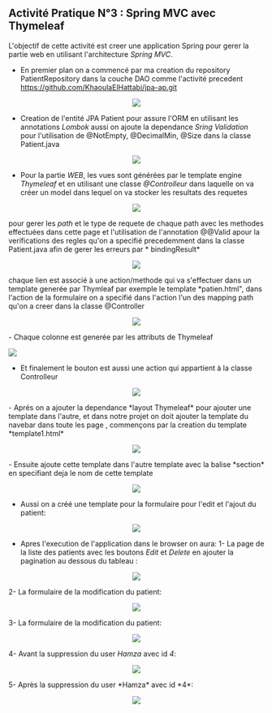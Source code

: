 ## Activité Pratique N°3 : Spring MVC avec Thymeleaf
L'objectif de cette activité est creer une application Spring pour gerer la partie web en utilisant l'architecture *Spring MVC*.
- En premier plan on a commencé par ma creation du repository PatientRepository dans la couche DAO comme l'activité precedent https://github.com/KhaoulaElHattabi/jpa-ap.git
<p align="center">
<img src="https://user-images.githubusercontent.com/92638641/234149015-1cf16645-3a26-49ef-a086-7130c5d5340c.png"/>
</p>

- Creation de l'entité JPA Patient pour assure l'ORM en utilisant les annotations *Lombok* aussi on ajoute la dependance *Sring Validation* pour l'utilisation de @NotEmpty, @DecimalMin, @Size dans la classe Patient.java

<p align="center">
<img src="https://user-images.githubusercontent.com/92638641/234148746-2668e6f1-cb4f-452c-a9c3-2b28a276986a.png"/>
</p>

- Pour la partie *WEB*, les vues sont générées  par le template engine *Thymeleaf* et en utilisant une classe *@Controlleur* dans laquelle on va créer un model dans lequel on va stocker les resultats des requetes 
<p align="center">
<img src="https://user-images.githubusercontent.com/92638641/234299739-754b2269-2013-4c89-99c8-59abd7186ae3.png"/>
</p>

pour gerer les *path* et le type de requete de chaque path avec les methodes effectuées dans cette page et l'utilisation de l'annotation @@Valid apour la verifications des regles qu'on a specifié precedemment dans la classe Patient.java afin de gerer les erreurs par * bindingResult*
<p align="center">
<img src="https://user-images.githubusercontent.com/92638641/234300233-5981eef9-af51-49cf-be80-72262dbdfdc4.png"/>
</p>

 chaque lien est associé à une action/methode qui va s'effectuer dans un template generée par Thymleaf par exemple le template *patien.html", dans l'action de la  formulaire on a specifié dans l'action l'un des mapping path qu'on a creer dans la classe @Controller 
 <p align="center">
<img src="https://user-images.githubusercontent.com/92638641/234301911-c8528ddf-0955-4fcf-9a0c-717cc220cd00.png"/></p>
- Chaque colonne est generée par les attributs de Thymeleaf
<p><img src="https://user-images.githubusercontent.com/92638641/234302034-32f79097-e6d5-4caa-8db1-39744969e37a.png"/></p>

- Et finalement le bouton est aussi une action qui appartient à la classe Controlleur
<p align="center" ><img src="https://user-images.githubusercontent.com/92638641/234302239-4bd06536-69a5-47e6-9672-bd3a79d6d0d6.png"/></p>
- Aprés on a ajouter la dependance *layout Thymeleaf* pour ajouter une template dans l'autre, et dans notre projet on doit ajouter la template du navebar dans toute les page , commençons par la creation du template *template1.html*
<p align="center" ><img src="https://user-images.githubusercontent.com/92638641/234307322-81fb1e06-1dcf-4533-bc9c-4656b9d7244b.png"/></p>
- Ensuite  ajoute cette template dans l'autre template avec la balise *section*
 en specifiant deja le nom de cette template 
 <p align="center"><img src="https://user-images.githubusercontent.com/92638641/234317536-ee78b466-76d8-4504-bf69-32e8990ff056.png"/></p>
 
 - Aussi on a créé une template pour la formulaire pour l'edit et l'ajout du patient:
 <p align="center">
 <img src="https://user-images.githubusercontent.com/92638641/234310751-fed9e194-8369-4fff-8ad5-7dbd8bdd9ea3.png"/></p>
 
- Apres l'execution de l'application dans le browser on aura:
1- La page de la liste des patients avec les boutons *Edit*  et *Delete* en ajouter la pagination au dessous du tableau :

<p align="center">
<img src="https://user-images.githubusercontent.com/92638641/234333827-c621b6c1-1673-4e36-8e6c-3d59e621a9cd.png"/>
 </p>
 2- La formulaire de la modification du patient:
 <p align="center">
<img src="https://user-images.githubusercontent.com/92638641/234334768-951d9d36-adf9-495b-bb48-cba0c80a8f00.png"/>
 </p>
3- La formulaire de la modification du patient:
 <p align="center">
<img src="https://user-images.githubusercontent.com/92638641/234336267-a0db29fb-0582-404a-a60b-71c744336e65.png"/>
 </p>
 
 4- Avant la suppression du user *Hamza* avec id *4*: 
  <p align="center">
<img src="https://user-images.githubusercontent.com/92638641/234336687-086ed078-c167-4745-be28-2526a29654da.png"/>
 </p>
  5- Après la suppression du user *Hamza* avec id *4*: 
  
<p align="center">
<img src="https://user-images.githubusercontent.com/92638641/234336987-d9ec214a-e41d-41fb-93c9-fe7e85dda6c2.png"/>
 </p>
